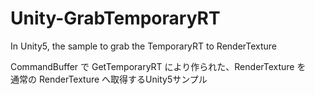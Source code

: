 # Unity-GrabTemporaryRT
In Unity5, the sample to grab the TemporaryRT to RenderTexture

CommandBuffer で GetTemporaryRT により作られた、RenderTexture を  
通常の RenderTexture へ取得するUnity5サンプル
